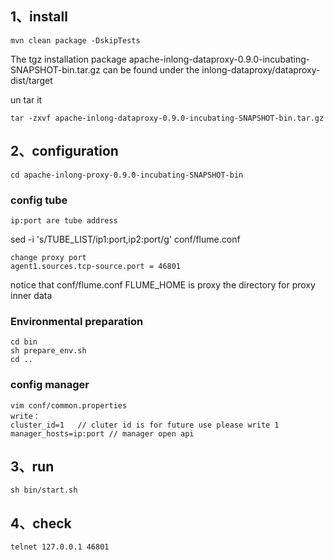 ## 1、install

    mvn clean package -DskipTests

The tgz installation package apache-inlong-dataproxy-0.9.0-incubating-SNAPSHOT-bin.tar.gz can be found under the inlong-dataproxy/dataproxy-dist/target

un tar it

    tar -zxvf apache-inlong-dataproxy-0.9.0-incubating-SNAPSHOT-bin.tar.gz


## 2、configuration

	cd apache-inlong-proxy-0.9.0-incubating-SNAPSHOT-bin

### config tube

	ip:port are tube address

sed -i 's/TUBE_LIST/ip1:port,ip2:port/g' conf/flume.conf

    change proxy port
    agent1.sources.tcp-source.port = 46801

notice that conf/flume.conf FLUME_HOME is proxy the directory for proxy inner data



### Environmental preparation
	cd bin
	sh prepare_env.sh
	cd ..

### config manager
	vim conf/common.properties
	write：
	cluster_id=1   // cluter id is for future use please write 1
	manager_hosts=ip:port // manager open api 

## 3、run
	sh bin/start.sh

## 4、check
	telnet 127.0.0.1 46801

